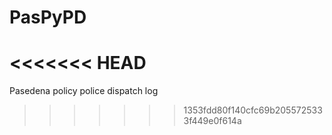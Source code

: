 # PasPyPD
<<<<<<< HEAD
=======
Pasedena policy police dispatch log
>>>>>>> 1353fdd80f140cfc69b2055725333f449e0f614a
